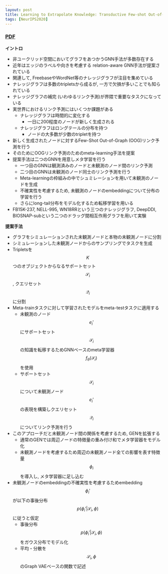 ```yaml
---
layout: post
title: Learning to Extrapolate Knowledge: Transductive Few-shot Out-of-Graph Link Prediction 
tags: [NeurIPS2020]
---
```


### [PDF](https://proceedings.neurips.cc/paper/2020/file/0663a4ddceacb40b095eda264a85f15c-Paper.pdf)
**イントロ**
- 非ユークリッド空間においてグラフをあつかうGNN手法が多数存在する
- 近年はエッジのラベルや向きを考慮する relation-aware GNN手法が提案されている
- 関連して, FreebaseやWordNet等のナレッジグラフが注目を集めている
- ナレッジグラフは多数のtripletsから成るが, 一方で欠損が多いことでも知られている
- ナレッジグラフの補完 (いわゆるリンク予測)が界隈で重要なタスクになっている
- 実世界におけるリンク予測にはいくつか課題がある
  - ナレッジグラフは時間的に変化する
    - 一日に200程度のノードが新しく生成される
  - ナレッジグラフはロングテールの分布を持つ
    - ノードの大多数が少数のtripletを持つ
- 新しく生成されたノードに対するFew-Shot Out-of-Graph (OOG)リンク予測を行う
- そのためにOOGリンク予測のためのmeta-learning手法を提案
- 提案手法は二つのGNNを用意しメタ学習を行う
  - 一つ目のGNNは観測済みのノードと未観測のノード間のリンク予測 
  - 二つ目のGNNは未観測のノード同士のリンク予測を行う
  - Meta-learningの枠組みの中でシュミレーションを用いて未観測のノードを生成
  - 不確実性を考慮するため, 未観測のノードのembeddingについて分布の学習を行う
  - さらにlong-tail分布をモデル化するため転移学習を用いる
- FB15K-237, NELL-995, WN18RRという三つのナレッジグラフ, DeepDDI, BIOSNAP-subという二つのドラッグ間相互作用グラフを用いて実験

**提案手法**
- グラフをシミュレーションされた未観測ノードと本物の未観測ノードに分割
- シミュレーションした未観測ノードからのサンプリングでタスクを生成
- Tripletsを$$K$$つのオブジェクトからなるサポートセット $$\mathcal{S}_i$$, クエリセット $$\mathcal{Q}_i$$に分割
- Meta-trainタスクに対して学習されたモデルをmeta-testタスクに適用する
  - 未観測のノード $$e_i'$$にサポートセット $$\mathcal{S}_i$$の知識を転移するためGNNベースのmeta学習器 $$f_\theta(\mathcal{S}_i)$$を使用
  - サポートセット $$\mathcal{S}_i$$について未観測ノード $$e_i'$$の表現を構築しクエリセット $$\mathcal{Q}_i$$についてリンク予測を行う 
- このアプローチだと未観測ノード間の関係を考慮するため, GENを拡張する
  - 通常のGENでは周辺ノードの特徴量の重み付け和でメタ学習器をモデル化 
  - 未観測ノードを考慮するため周辺の未観測ノード全ての影響を表す特徴量 $$\phi_i$$を導入し, メタ学習器に足し込む
- 未観測ノードのembeddingの不確実性を考慮するためembedding $$\phi_i'$$が以下の事後分布 $$p(\phi_i'|\mathcal{S}_i,\phi)$$に従うと仮定
  - 事後分布 $$p(\phi_i'|\mathcal{S}_i,\phi)$$をガウス分布でモデル化
  - 平均・分散を $$\mathcal{S}_i,\phi$$のGraph VAEベースの関数で記述



